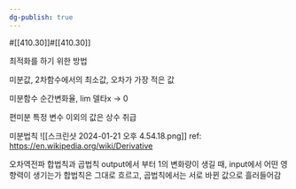 ```yaml
---
dg-publish: true
---
```

#[[410.30]]#[[410.30]]


최적화를 하기 위한 방법


미분값, 2차함수에서의 최소값, 오차가 가장 적은 값

미분함수
순간변화율, lim 델타x -> 0

편미분
특정 변수 이외의 값은 상수 취급

미분법칙
![[스크린샷 2024-01-21 오후 4.54.18.png]]
ref: https://en.wikipedia.org/wiki/Derivative

오차역전파
합법칙과 곱법칙
output에서 부터 1의 변화량이 생길 때, input에서 어떤 영향력이 생기는가
합법칙은 그대로 흐르고, 곱법칙에서는 서로 바뀐 값으로 흘러들어감



